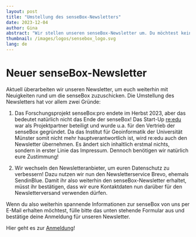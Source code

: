 ```yaml
---
layout: post
title: "Umstellung des senseBox-Newsletters"
date: 2023-12-04
author: Gina
abstract: "Wir stellen unseren senseBox-Newsletter um. Du möchtest keine Informationen rund um die senseBox verpassen? Dann melde dich an!"
thumbnail: /images/logos/sensebox_logo.svg
lang: de
---
```


# Neuer senseBox-Newsletter

Aktuell überarbeiten wir unseren Newsletter, um euch weiterhin mit Neuigkeiten rund um die senseBox zuzuschicken. Die Umstellung des Newsletters hat vor allem zwei Gründe:

1. Das Forschungsprojekt senseBox:pro endete im Herbst 2023, aber das bedeutet natürlich nicht das Ende der senseBox! Das Start-Up [re:edu](https://reedu.de/) war als Projektpartner beteiligt und wurde u.a. für den Vertrieb der senseBox gegründet. Da das Institut für Geoinformatik der Universität Münster somit nicht mehr hauptverantwortlich ist, wird re:edu auch den Newsletter übernehmen. Es ändert sich inhaltlich erstmal nichts, sondern in erster Linie das Impressum. Dennoch benötigen wir natürlich eure Zustimmung!

2. Wir wechseln den Newsletteranbieter, um euren Datenschutz zu verbessern! Dazu nutzen wir nun den Newsletterservice Brevo, ehemals SendinBlue. Damit ihr also weiterhin den senseBox-Newsletter erhaltet, müsst ihr bestätigen, dass wir eure Kontaktdaten nun darüber für den Newsletterversand verwenden dürfen.

Wenn du also weiterhin spannende Informationen zur senseBox von uns per E-Mail erhalten möchtest, fülle bitte das unten stehende Formular aus und bestätige deine Anmeldung für unseren Newsletter.

Hier geht es zur [Anmeldung](https://sensebox.de/de/newsletter)!
